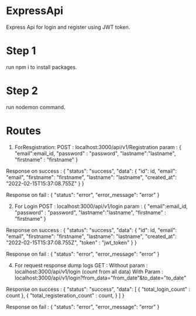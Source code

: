 # ExpressApi
Express Api for login and register using JWT token.

# Step 1
run npm i to install packages.
# Step 2
run nodemon command.

# Routes

1. ForResgistration:
POST : localhost:3000/api/v1/Registration
param : {
    "email":email_id,
    "password" : "password",
    "lastname":"lastname",
    "firstname" : "firstname"
}

Response on success : {
    "status": "success",
    "data": {
        "id": id,
        "email": "email",
        "firstname": "firstname",
        "lastname": "lastname",
        "created_at": "2022-02-15T15:37:08.755Z"
    }
}

Response on fail : {
    "status": "error",
    "error_message": "error"
}


2. For Login
POST : localhost:3000/api/v1/login
param : {
    "email":email_id,
    "password" : "password",
    "lastname":"lastname",
    "firstname" : "firstname"
}

Response on success : {
    "status": "success",
    "data": {
        "id": id,
        "email": "email",
        "firstname": "firstname",
        "lastname": "lastname",
        "created_at": "2022-02-15T15:37:08.755Z",
        "token" : "jwt_token"
    }
}

Response on fail : {
    "status": "error",
    "error_message": "error"
}

4. For request response dump logs
GET : 
Without param : localhost:3000/api/v1/login (count from all data)
With Param    :  localhost:3000/api/v1/login?from_data="from_date"&to_date="to_date"


Response on success : {
    "status": "success",
    "data": [
            {
            "total_login_count" : count
            },
            {
            "total_registeration_count" : count,
            }
            ]
}

Response on fail : {
    "status": "error",
    "error_message": "error"
}
